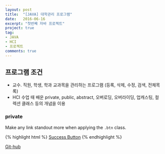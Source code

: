 ```yaml
---
layout: post
title:  "[JAVA] 대학관리 프로그램"
date:   2016-06-16
excerpt: "첫번째 자바 프로젝트"
project: true
tag:
- JAVA
- HCI
- 프로젝트
comments: true
---
```


## 프로그램 조건
* 교수. 직원, 학생, 학과 교과목을 관리하는 프로그램 (등록, 삭제, 수정, 검색, 전체목록)
* HCI 수업 때 배운 private, public, abstract, 오버로딩, 오버라이딩, 업캐스팅, 컬렉션 클래스 등의 개념을 이용

### private

Make any link standout more when applying the `.btn` class.

{% highlight html %}
<a href="#" class="btn btn-success">Success Button</a>
{% endhighlight %}


<a href="https://github.com/LEEJISU-dev/Java_pbl1" class="btn">Git-hub</a>
